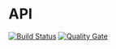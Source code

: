 # API
[![Build Status](https://travis-ci.com/xyzrlee/api.svg?branch=master)](https://travis-ci.com/xyzrlee/api) [![Quality Gate](https://sonarcloud.io/api/project_badges/measure?project=app.illl%3Aapi&metric=alert_status)](https://sonarcloud.io/dashboard?id=app.illl%3Aapi)